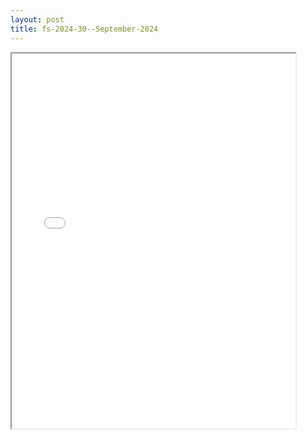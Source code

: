 ```yaml
---
layout: post
title: fs-2024-30--September-2024
---
```


<div class="pdf-container">
<iframe src="/ea/assets/pdfs/fs-2024-30--September-2024.pdf" height="600" width="90%" allowFullScreen="true"></iframe>
</div>

